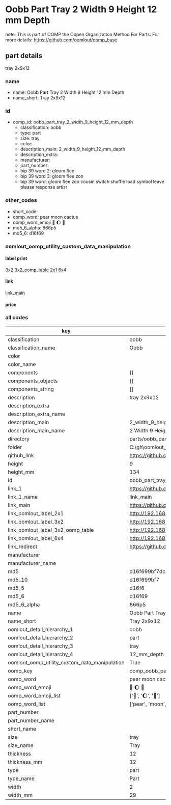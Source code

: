# Oobb Part Tray 2 Width 9 Height 12 mm Depth  

note: This is part of OOMP the Oopen Organization Method For Parts. For more details: https://github.com/oomlout/oomp_base

##  part details
  



tray 2x9x12



### name
* name: Oobb Part Tray 2 Width 9 Height 12 mm Depth
* name_short: Tray 2x9x12 
### id
* oomp_id: oobb_part_tray_2_width_9_height_12_mm_depth
  * classification: oobb
  * type: part
  * size: tray
  * color: 
  * description_main: 2_width_9_height_12_mm_depth
  * description_extra: 
  * manufacturer: 
  * part_number: 
  * bip 39 word 2: gloom flee
  * bip 39 word 3: gloom flee zoo
  * bip 39 word: gloom flee zoo cousin switch shuffle load symbol leave please response artist

### other_codes
* short_code: 
* oomp_word: pear moon cactus
* oomp_word_emoji :pear: :moon: :cactus:
* md5_6_alpha: 866p5
* md5_6: d16f69






### oomlout_oomp_utility_custom_data_manipulation
#### label print
[3x2](http://192.168.1.245:1112/?label=oomp%20866p5)
[3x2_oomp_table](http://192.168.1.108:1112/?label=oomp%20866p5)
[2x1](http://192.168.1.242:1112/?label=oomp%20866p5)
[6x4](http://192.168.1.55:1112/?label=oomp%20866p5)    

#### link

[link_main](https://github.com/oomlout/oomlout_oobb_version_4_generated_parts/tree/main/navigation_oomp/oobb/part/tray/2_width_9_height_12_mm_depth/part)                              

#### price







### all codes 
| key | value |  
| --- | --- |  
| classification | oobb |  
| classification_name | Oobb |  
| color |  |  
| color_name |  |  
| components | [] |  
| components_objects | [] |  
| components_string | [] |  
| description | tray 2x9x12 |  
| description_extra |  |  
| description_extra_name |  |  
| description_main | 2_width_9_height_12_mm_depth |  
| description_main_name | 2 Width 9 Height 12 mm Depth |  
| directory | parts/oobb_part_tray_2_width_9_height_12_mm_depth |  
| folder | C:\gh\oomlout_oobb_version_4_generated_parts\parts\oobb_part_tray_2_width_9_height_12_mm_depth |  
| github_link | https://github.com/oomlout/oomlout_oomp_part_src/tree/main/parts/oobb_part_tray_2_width_9_height_12_mm_depth |  
| height | 9 |  
| height_mm | 134 |  
| id | oobb_part_tray_2_width_9_height_12_mm_depth |  
| link_1 | https://github.com/oomlout/oomlout_oobb_version_4_generated_parts/tree/main/navigation_oomp/oobb/part/tray/2_width_9_height_12_mm_depth/part |  
| link_1_name | link_main |  
| link_main | https://github.com/oomlout/oomlout_oobb_version_4_generated_parts/tree/main/navigation_oomp/oobb/part/tray/2_width_9_height_12_mm_depth/part |  
| link_oomlout_label_2x1 | http://192.168.1.242:1112/?label=oomp%20866p5 |  
| link_oomlout_label_3x2 | http://192.168.1.245:1112/?label=oomp%20866p5 |  
| link_oomlout_label_3x2_oomp_table | http://192.168.1.108:1112/?label=oomp%20866p5 |  
| link_oomlout_label_6x4 | http://192.168.1.55:1112/?label=oomp%20866p5 |  
| link_redirect | https://github.com/oomlout/oomlout_oobb_version_4_generated_parts/tree/main/parts/oobb_tray_02_09_12 |  
| manufacturer |  |  
| manufacturer_name |  |  
| md5 | d16f699bf7dc705f1dee1317ffd6331b |  
| md5_10 | d16f699bf7 |  
| md5_5 | d16f6 |  
| md5_6 | d16f69 |  
| md5_6_alpha | 866p5 |  
| name | Oobb Part Tray 2 Width 9 Height 12 mm Depth |  
| name_short | Tray 2x9x12  |  
| oomlout_detail_hierarchy_1 | oobb |  
| oomlout_detail_hierarchy_2 | part |  
| oomlout_detail_hierarchy_3 | tray |  
| oomlout_detail_hierarchy_4 | 12_mm_depth |  
| oomlout_oomp_utility_custom_data_manipulation | True |  
| oomp_key | oomp_oobb_part_tray_2_width_9_height_12_mm_depth |  
| oomp_word | pear moon cactus |  
| oomp_word_emoji | :pear: :moon: :cactus: |  
| oomp_word_emoji_list | [':pear:', ':moon:', ':cactus:'] |  
| oomp_word_list | ['pear', 'moon', 'cactus'] |  
| part_number |  |  
| part_number_name |  |  
| short_name |  |  
| size | tray |  
| size_name | Tray |  
| thickness | 12 |  
| thickness_mm | 12 |  
| type | part |  
| type_name | Part |  
| width | 2 |  
| width_mm | 29 |  
